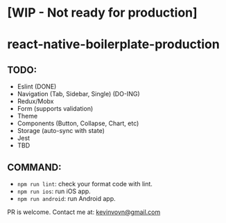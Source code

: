 # [WIP - Not ready for production]
# react-native-boilerplate-production
## TODO:
- Eslint (DONE)
- Navigation (Tab, Sidebar, Single) (DO-ING)
- Redux/Mobx
- Form (supports validation)
- Theme
- Components (Button, Collapse, Chart, etc)
- Storage (auto-sync with state)
- Jest
- TBD

## COMMAND:
- `npm run lint`: check your format code with lint.
- `npm run ios`: run iOS app.
- `npm run android`: run Android app.

PR is welcome. Contact me at: kevinvovn@gmail.com
